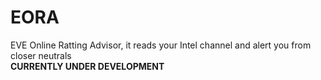 # EORA
EVE Online Ratting Advisor, it reads your Intel channel and alert you from closer neutrals  
**CURRENTLY UNDER DEVELOPMENT**
